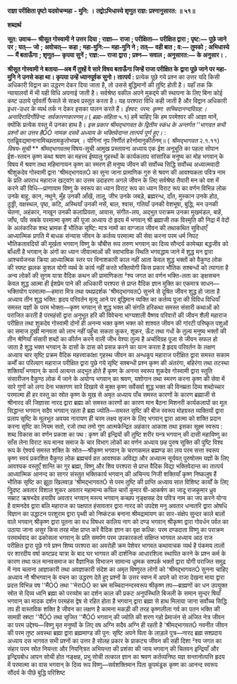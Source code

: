 **राज्ञा परीक्षिता पृष्टो यदवोचन्महा** **-** **मुनि: ।** **तद्वोऽभिधास्ये शृणुत राज्ञ: प्रश्नानुसारत: ॥ ५१॥** 

**शब्दार्थ** 

**सूत: उवाच—** **श्रीसूत गोस्वामी ने उत्तर दिया** **; राज्ञा—** **राजा** **; परीक्षिता—** **परीक्षित द्वारा** **; पृष्ट:—** **पूछे जाने पर** **; यत्—** **जो** **;** **अवोचत्—** **कहा** **; महा-मुनि:—** **महा-मुनि ने** **; तत्—** **वही बात** **; व:—** **तुमको** **; अभिधास्ये—** **मैं बताऊँगा** **; शृणुत—** **कृपया सुनें** **;** **राज्ञ:—** **राजा द्वारा** **; प्रश्न—** **सवाल** **; अनुसारत:—** **के अनुसार।** **.** 

**श्रीसूत गोस्वामी ने बताया—अब मैं तुश्हें वे सारे विषय बताऊँगा जिन्हें राजा परीक्षित के** **द्वारा पूछे जाने पर महा-मुनि ने उनसे कहा था। कृपया उन्हें ध्यानपूर्वक सुनो।** **तात्पर्य :** प्रत्येक पूछे गये प्रश्न का उत्तर यदि किसी अधिकारी विद्वान का उद्धरण देकर दिया जाता है, तो उससे बुद्धिमानों की तुष्टि होती है। यहाँ तक कि न्यायालयों में भी यही विधि अपनाई जाती है। सर्वश्रेष्ठ वकील अपने मुकद्दमे की स्थापना के लिए बिना कोई कष्ट उठाये पूर्ववर्ती फैसले से साक्ष्य प्रस्तुत करता है। यह परश्परा विधि कही जाती है और विद्वान अधिकारी इधर-उधर के व्यर्थ तर्क न देकर इसका पालन करते हैं। *ईश्वर: परम: कृष्ण: सच्चिदानन्दविग्रह:।* *अनादिरादिर्गोविन्द: सर्वकारणकारणम्॥*     ( *ब्रह्म-संहिता* ५.१) हमें चाहिए कि हम परमेश्वर की आज्ञा मानें, क्योंकि प्रत्येक वस्तु में उनका हाथ है। *इस प्रकार श्रीमद्भागवत के द्वितीय स्कंध के अन्तर्गत ''भागवत सभी प्रश्नों का उत्तर हैÓÓ नामक* *दसवें अध्याय के भक्तिवेदान्त तात्पर्य पूर्ण हुए।*      :   एतन्निॢवद्यमानानामिच्छतामकुतोभयम् ।  योगिनां नृप निर्णीतं हरेर्नामानुकीर्तनम्॥  ( *श्रीमद्भागवत* २.१.११)    *विषय-सूची* ** *श्रीमद्भागवतम्* विषय-सूची आमुख         प्रस्तावना       अध्याय एक ईश अनूभूति का पहला सोपान      ईश-स्तवन       कृष्ण कथा श्रवण का महत्त्व ईष्यालु गृहस्थों के कार्यकलाप      सांसारिक मनुष्य का मोह     भगवान् के विषय में श्रवण तथा महिमागायन   कृष्ण का स्मरण ही मनुष्य जीवन की सर्वोच्च सिद्धि  सर्वोच्च अध्यात्मवादी       श्रीशुकदेव गोस्वामी द्वारा 'श्रीमद्भागवतÓ का सुना जाना  प्रामाणिक गुरु से श्रवण की आवश्यकता    पवित्र नाम के प्रति अपराध     महाराज खट्वांग का उत्तम उदाहरण     अगले जीवन के लिए सर्वश्रेष्ठ तैयारी     मन को वश में करने की विधि—प्राणायाम   विष्णु के स्वरूप का ध्यान     विराट रूप का ध्यान       विराट रूप का वर्णन       विभिन्न लोक        उनके बाहु, कान, नथुने, मुँह      उनकी आँखें, तालू, जीभ     उनके जबड़े, ब्रह्मरन्ध, दाँत, मुस्कान     उनके होठ, ठुड्डी, वक्षस्थल, पृष्ठ, कटि, अस्थियाँ   उनकी नसें, बाल, श्वास, गतियाँ     उनकी वेशभूषा, बुद्धि, मन     उनकी चेतना, अहंकार, नाखून     उनकी कलाप्रियता, आवास, संगीत-लय, अद्भुत पराक्रम उनका मुखमंडल, बाहें, जाँघ, पाँव    सबके परमात्मा कृष्ण की पूजा     अध्याय दो हृदय में भगवान्      श्री ब्रह्माजी तक विस्मृति की निद्रा में        वेदों के अलंकारिक शब्द भ्रामक हैं    भौतिक सृष्टि: मात्र नामों का वाग्जाल    जीवन की तथाकथित सुविधाएँ आध्यात्मिक प्रगति में बाधक      संन्यास जीवन के कर्तव्य     परमात्मा की सेवा करना परम धर्म    निपट भौतिकतावदियों की मूर्खता    भगवान् विष्णु के चौबीस रूप      तरुण भगवान् का दिव्य सौन्दर्य     कामेच्छा बद्धजीव को बाँधती है     भगवान् के अंगों का ध्यान     जीवात्माओं की स्वाभाविक स्थिति    भगवद्धाम जाने में शुद्ध मन द्वारा आश्चर्यजनक क्रिया आध्यात्मिक स्तर पर विनाशकारी काल नहीं आता  केवल शुद्ध भक्तों को वैकुण्ठ लोक की स्पष्ट झलक  कुशल योगी व्यर्थ के कार्य नहीं करते     भक्तियोगी किस प्रकार भौतिक सश्बन्धों को त्यागता है  अन्य लोकों की सुगम यात्रा      वैदिक कथन की प्रामाणिकता      ²श्य जगत का वर्णन       भक्ति-लता का ङ्क्षसचन       केवल शुद्ध आत्मा ही ईशप्रेम पाने की अधिकारी   परश्परा से प्राप्त वैदिक ज्ञान      मुक्ति का एकमात्र साधन—भक्तियोग     परमात्मा—हमारा मित्र तथा पथप्रदर्शक    'श्रीमद्भागवतÓ सुनने से दूषित जीवन शुद्ध हो जाता है  अध्याय तीन शुद्ध भक्ति: हृदय परिवर्तन     मृत्यु आने पर बुद्धिमान व्यक्ति का कर्तव्य   पूजा की विविध विधियाँ     समस्त यज्ञों के परम भोक्ता—कृष्ण    भगवान् से शुद्ध भक्त की संगति     हरिकथा समस्त संसारी कथाओं को पराजित करती है  परमहंसों द्वारा अनुभूत हरि की विवेचना    भाग्यशाली वैष्णव परिवारों की जीवन शैली   महाराज परीक्षित तथा शुकदेव गोस्वामी दोनों ही अनन्य भक्त        कृष्ण भक्त को शाश्वत जीवन की गांरटी    परिष्कृत पशुओं का समाज दुखी मानवता को लाभ नहीं पहुँचा सकता      कूकर, शूकर, ऊँट तथा गधों के तुल्य मनुष्य    भक्तों की तीन श्रेणियाँ       संसारी शब्दों का कीर्तन करने वाली जीभ वेश्या तुल्य है        अर्चाविग्रह पूजा से जीवन सफल हो जाता है    शुद्ध भक्त भगवान् के दासों के दास को प्रसन्न करने का यत्न करता है      हृदय परिवर्तन के लक्षण     अध्याय चार सृष्टि प्रक्रम       वैदिक महत्त्वाकांक्षा       गृहस्थ जीवन का अन्धकूप     महाराज परीक्षित द्वारा समस्त सकाम कर्मों का परित्याग  महाराज परीक्षित द्वारा पुछे गये सृष्टि सश्बन्धी प्रश्न   कृष्ण की अंतरंगा, बहिरंगा तथा तटस्था शक्तियाँ   भगवान् के कार्य अत्यन्त अद्भुत होते हैं    कृष्ण के अनन्त स्वरूप       शुकदेव गोस्वामी द्वारा स्तुति      संसारीजन वैकुण्ठ लोक में जाने के अयोग्य   भगवान् का श्रवण, यशोगान तथा स्मरण करना   कृष्ण की सेवा में सारे गुणों को लगा देना   भक्तगण सारे दिखावे से मुक्त      कृष्ण सर्वेसर्वा        शुद्ध भक्त की विनम्रता       दिव्य शब्दोच्चार       परमात्मा ही हर वस्तु का स्रोत     कृष्ण के मुख से अमृत       अध्याय पाँच समस्त कारणों के कारण     ब्रह्माजी से श्रीनारद की जिज्ञासा     नारद द्वारा ब्रह्मा को समस्त कारणों का कारण मान बैठना  मिशनरी कार्यकलापों का मूल सिद्धान्त    भगवान् सदैव भगवान् रहता है     ब्रह्म ज्योति—समस्त सृष्टि की बीज स्वरूप   मोहग्रस्त व्यक्तियों द्वारा प्रलाप      सृष्टि के मूलभूत अवयव     नारायण ही चरम लक्ष्य      सृजन के लिए भगवान् द्वारा आत्मा को शक्ति प्रदान करना सृष्टि का नियम       सतो, रजो तथा तमो गुण     आत्मकेन्द्रित अहंकार       आकाश तथा इसका सूक्ष्म स्वरूप : शब्द   विकास का वर्णन   प्रकाश का पथ : कृष्ण की इन्द्रियों की तुष्टि   शरीर यन्त्र       भगवान् की दासी      महाविष्णु का साँस लेना     विराट रूप       मानव समाज के चार विभाग      लोकों का वर्णन      अध्याय छह पुरुष सूक्ति की पुष्टि       विश्व रूप के ऐश्वर्य      समस्त शक्ति के स्रोत—श्रीकृष्ण      भगवान् के चरणकमल      ब्रह्मण्ड का लय        परम सत्ता स्वरूप कृष्ण      स्वयं प्रकाशित वैकुण्ठ लोक      ब्रह्मचर्य व्रत आवश्यक       अविद्या और अध्यात्म       सूर्यवत् पुरुषोत्तम      यज्ञों के लिए आवश्यक वस्तुएँ      शान्ति का गुर        ब्रह्मा, विष्णु और शिव       परश्परा से प्राप्त वैदिक विद्या      भक्तिवेदान्त का तात्पर्य       आध्यात्मिक आनन्द का सागर      संस्तुत भक्तिकार्य      भगवान् की अचिन्त्य निजी शक्तियाँ    कृष्ण निष्कलुष हैं      भौतिक सृष्टि का झूठा खिलवाड़     'श्रीमद्भागवतÓ से परम तुष्टि की प्राप्ति    अध्याय सात विशिष्ट कार्यों के लिए निॢदष्ट अवतार    विशाल शूकर अवतार       महामान्य कपिल      चारों कुमार        षी-आकर्षण का जादू       राजकुमार ध्रुव        सम्राट ऋषभदेव      हयग्रीव अवतार       भगवान् मस्त्य        भगवान् कच्छप        नृङ्क्षसह देव       पवित्र नाम का जप करने योग्य है    वामनदेव द्वारा बलि महाराज का पक्षपात    हंसावतार द्वारा नारद को उपदेश     मनु अवतार        धन्वतरि द्वारा ओषधि विज्ञान का उद्धाटन    परशुराम द्वारा पृथ्वी को निष्कंटक बनाना   श्रीमद्रामायण का सार-संक्षेप      सुन्दर काले बालों वाले भगवान्     श्रीकृष्ण द्वारा पूतना का वध     विषधर कालिय नाग को दण्ड      भगवान् श्रीकृष्ण द्वारा गोवर्धन पर्वत का उठाया जाना  असुर किस तरह मोक्ष प्राप्त करें     वैदिक ज्ञान का वृक्ष       कल्कि: परम दण्डदाता       विष्णु का पराक्रम      परमार्थवाद का ढकोसला     भगवान् के प्रति समर्पण      परम उपकारकर्ता      संक्षिप्त भागवत       अध्याय आठ राज परीक्षित द्वारा पूछे गये प्रश्न       शिष्य परश्परा का अवरोही क्रम     पेशेवर भागवत कथावाचक व्यर्थ है    पंकमय तालों पर शारदीय वर्षा     कष्टप्रद यात्रा के बाद घर     भागवत की दार्शनिक आधारशिला स्थापित करने के प्रश्न कर्म के कारण तथा फल     मानवसमाज का वैज्ञानिक विभाजन    सामान्य धाॢमक सश्पर्क      भक्तों द्वारा योगी पराजित     समुद्र में नाव चलाना       आज्ञाकारी तथा अवज्ञाकारी     संदेश का अमृत       विष्णुरत लोगों को 'श्रीमद्भागवतÓ सुनना चाहिए  अध्याय नौ श्रीभगवान् के वचन का उद्धरण देते हुए प्रश्नों के उत्तर  स्वप्न में अपने को राजा देखना     माया द्वारा प्रदत्त विभिन्न वष     ''मैंÓÓ तथा ''मेराÓÓ का भ्रम      सच्चिदानन्दस्वरूप श्रीकृष्ण     तप—ब्राह्मणों का धन      उपयुक्त स्रोत से दिव्य ध्वनि      ब्रह्मा को परव्योम का दर्शन     काल की प्रकट अनुपस्थिति      बिजली के समान सुन्दर षियाँ     भगवान् का मादक दर्शन     परमहंस द्वेष से रहित होता है      भगवान् द्वारा ब्रह्मा से हाथ मिलाया जाना    सर्वोच्च सिद्धि        तप ही वास्तविक शक्ति है     जीवन का लक्षण है कामना     मकड़ी की तरह कृष्णलीला      गर्व का पतन        भक्ति की सामग्री      स्रष्टा ''मैंÓÓ तथा सृजित ''मैंÓÓ      भगवान् की ज्योति की शरण गहो    प्रेमाजंन से अंजित नेत्र       जीवन का परम उद्देश्य—विष्णु      मृत मनुष्यों के लिए वष     अग्नि सदैव अग्नि ही रहती है     'श्रीमद्भागवतÓ नवनीत      जीवन की परम तुष्ट अवस्था      ब्रह्मा द्वारा ब्रह्ममाण्ड की पुन: सृष्टि    अपने पिता के लाड़ले पुत्र—नारद    ब्रह्म सश्प्रदाय        अध्याय दस भागवत सभी प्रश्नों का उत्तर है     सोलह प्रकार के प्राकट्य     जीवन की सही दिशा       ²श्य जगत का संहार       परम स्रोत       नियन्ता और नियनि्त्रत      अभियन्ता की प्रशंसा की जाय      भगवान् की चितवन       इन्द्रियाँ और इन्द्रियबोध      आपन सोची होत नङ्क्षह, प्रभु सोची तत्काल     ज्ञान का श्रवण        कर्तव्यनिष्ठ यज्ञ        सन्तानोत्पत्ति        हृदय में परमात्मा का वास     भगवान् के दिव्य रूप       विष्णु—सर्वशक्तिमान पिता     कूपमंडूक       कृष्ण का आनन्द स्वरूप     सौंदर्य के पीछे बुद्धि       परिशिष्ट 